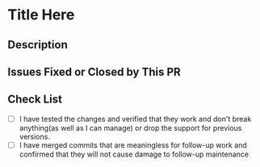 # Title Here
<!--- Provide a general summary of your changes in the title above. -->
<!--- Anything on lines wrapped in comments like these will not show up in the final text. -->

## Description
<!--- Describe your changes in detail here. -->

## Issues Fixed or Closed by This PR

## Check List

- [ ] I have tested the changes and verified that they work and don't break anything(as well as I can manage) or drop the support for previous versions.
- [ ] I have merged commits that are meaningless for follow-up work and confirmed that they will not cause damage to follow-up maintenance
